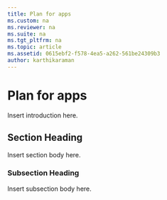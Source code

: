 ```yaml
---
title: Plan for apps
ms.custom: na
ms.reviewer: na
ms.suite: na
ms.tgt_pltfrm: na
ms.topic: article
ms.assetid: 0615ebf2-f578-4ea5-a262-561be24309b3
author: karthikaraman
---
```

# Plan for apps
Insert introduction here.

## Section Heading
Insert section body here.

### Subsection Heading
Insert subsection body here.

